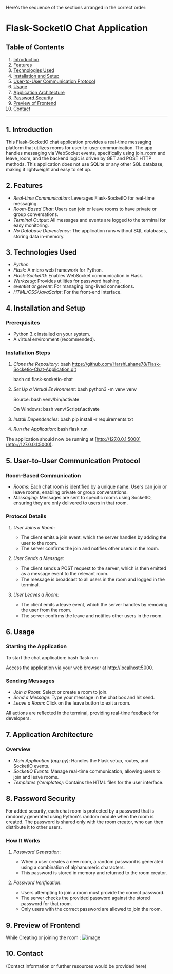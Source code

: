 Here's the sequence of the sections arranged in the correct order:

# Flask-SocketIO Chat Application

## Table of Contents
1. [Introduction](#introduction)
2. [Features](#features)
3. [Technologies Used](#technologies-used)
4. [Installation and Setup](#installation-and-setup)
5. [User-to-User Communication Protocol](#user-to-user-communication-protocol)
6. [Usage](#usage)
7. [Application Architecture](#application-architecture)
8. [Password Security](#password-security)
9. [Preview of Frontend](#preview-of-frontend)
10. [Contact](#contact)

---

## 1. Introduction

This Flask-SocketIO chat application provides a real-time messaging platform that utilizes rooms for user-to-user communication. The app handles messaging via WebSocket events, specifically using join_room and leave_room, and the backend logic is driven by GET and POST HTTP methods. This application does not use SQLite or any other SQL database, making it lightweight and easy to set up.

## 2. Features

- *Real-time Communication*: Leverages Flask-SocketIO for real-time messaging.
- *Room-Based Chat*: Users can join or leave rooms to have private or group conversations.
- *Terminal Output*: All messages and events are logged to the terminal for easy monitoring.
- *No Database Dependency*: The application runs without SQL databases, storing data in-memory.

## 3. Technologies Used

- *Python*
- *Flask*: A micro web framework for Python.
- *Flask-SocketIO*: Enables WebSocket communication in Flask.
- *Werkzeug*: Provides utilities for password hashing.
- *eventlet or gevent*: For managing long-lived connections.
- *HTML/CSS/JavaScript*: For the front-end interface.

## 4. Installation and Setup

### Prerequisites

- Python 3.x installed on your system.
- A virtual environment (recommended).

### Installation Steps

1. *Clone the Repository*:
   bash
   https://github.com/HarshLahane78/Flask-Socketio-Chat-Application.git
   
   bash
   cd flask-socketio-chat
   

2. *Set Up a Virtual Environment*:
   bash
   python3 -m venv venv
   
   Source:
   bash
   venv/bin/activate
   
   On Windows:
   bash
   venv\Scripts\activate
   

3. *Install Dependencies*:
   bash
   pip install -r requirements.txt
   

4. *Run the Application*:
   bash
   flask run
   

The application should now be running at [http://127.0.0.1:5000](http://127.0.0.1:5000).

## 5. User-to-User Communication Protocol

### Room-Based Communication

- *Rooms*: Each chat room is identified by a unique name. Users can join or leave rooms, enabling private or group conversations.
- *Messaging*: Messages are sent to specific rooms using SocketIO, ensuring they are only delivered to users in that room.

### Protocol Details

1. *User Joins a Room*:
   - The client emits a join event, which the server handles by adding the user to the room.
   - The server confirms the join and notifies other users in the room.

2. *User Sends a Message*:
   - The client sends a POST request to the server, which is then emitted as a message event to the relevant room.
   - The message is broadcast to all users in the room and logged in the terminal.

3. *User Leaves a Room*:
   - The client emits a leave event, which the server handles by removing the user from the room.
   - The server confirms the leave and notifies other users in the room.

## 6. Usage

### Starting the Application

To start the chat application:
bash
flask run


Access the application via your web browser at [http://localhost:5000](http://localhost:5000).

### Sending Messages

- *Join a Room*: Select or create a room to join.
- *Send a Message*: Type your message in the chat box and hit send.
- *Leave a Room*: Click on the leave button to exit a room.

All actions are reflected in the terminal, providing real-time feedback for developers.

## 7. Application Architecture

### Overview

- *Main Application (app.py)*: Handles the Flask setup, routes, and SocketIO events.
- *SocketIO Events*: Manage real-time communication, allowing users to join and leave rooms.
- *Templates (/templates)*: Contains the HTML files for the user interface.

## 8. Password Security

For added security, each chat room is protected by a password that is randomly generated using Python's random module when the room is created. The password is shared only with the room creator, who can then distribute it to other users.<br>

### How It Works

1. *Password Generation*:
   - When a user creates a new room, a random password is generated using a combination of alphanumeric characters.
   - This password is stored in memory and returned to the room creator.

2. *Password Verification*:
   - Users attempting to join a room must provide the correct password.
   - The server checks the provided password against the stored password for that room.
   - Only users with the correct password are allowed to join the room.


## 9. Preview of Frontend

While Creating or joining the room : 
![image](https://github.com/user-attachments/assets/cfe9b1a7-b5bc-4a43-b445-d317d5166500)

## 10. Contact

(Contact information or further resources would be provided here)

